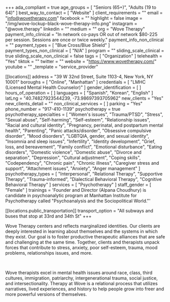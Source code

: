 +++
ada_compliant = true
age_groups = [ "Seniors (65+)", "Adults (19 to 64)" ]
best_way_to_contact = [ "Website" ]
client_requirements = ""
email = "info@wovetherapy.com"
facebook = ""
highlight = false
image = "/img/wove-lockup-black-wove-therapy-info.png"
instagram = "@wove.therapy"
linkedin = ""
medium = ""
org = "Wove Therapy"
payment_info_clinical = "In network co-pays OR out of network $80-225 per session. Sessions are once or twice weekly."
payment_info_non_clinical = ""
payment_types = [ "Blue Cross/Blue Shield" ]
payment_types_non_clinical = [ "N/A" ]
program = ""
sliding_scale_clinical = true
sliding_scale_non_clinical = false
tags = [ "Organization" ]
telehealth = "Yes"
tiktok = ""
twitter = ""
website = "https://www.wovetherapy.com/"
youtube = ""
_template = "service_provider"

[[locations]]
address = "39 W 32nd Street, Suite 1103-4, New York, NY 10001"
boroughs = [ "Online", "Manhattan" ]
credentials = [ "LMHC (Licensed Mental Health Counselor)" ]
gender_identification = [ ]
hours_of_operation = [ ]
languages = [ "Spanish", "Korean", "English" ]
latLng = "40.74827923544239, -73.98697393705962"
new_clients = "Yes"
new_clients_detail = ""
non_clinical_services = [ ]
parking = "Yes"
phone_number = "917-410-1139"
psychotherapy = true
psychotherapy_specialties = [
  "Women's issues",
  "Trauma/PTSD",
  "Stress",
  "Sexual abuse",
  "Self-harming",
  "Self-esteem",
  "Relationship issues",
  "Racial and cultural identity",
  "Pregnancy, perinatal, and postpartum mental health",
  "Parenting",
  "Panic attacks/disorder",
  "Obsessive compulsive disorder",
  "Mood disorders",
  "LGBTQIA, gender, and sexual identity",
  "Insomnia and sleep issues",
  "Infertility",
  "Identity development",
  "Grief, loss, and bereavement",
  "Family conflict",
  "Emotional disturbance",
  "Eating disorders",
  "Domestic violence",
  "Domestic abuse",
  "Divorce and separation",
  "Depression",
  "Cultural adjustment",
  "Coping skills",
  "Codependency",
  "Chronic pain",
  "Chronic illness",
  "Caregiver stress and support",
  "Attachment issues",
  "Anxiety",
  "Anger management"
]
psychotherapy_types = [
  "Interpersonal",
  "Relational Therapy",
  "Supportive Therapy",
  "Trauma-informed",
  "Dialectical Behavioral Therapy",
  "Cognitive Behavioral Therapy"
]
services = [ "Psychotherapy" ]
staff_gender = [ "Female" ]
trainings = 'Founder and Director (Alpana Choudhury) is candidate in psychoanalytic program at Manhattan Institute for Psychotherapy called "Psychoanalysis and the Sociopolitical World."'

  [[locations.public_transportation]]
  transport_option = "All subways and buses that stop at 33rd and 34th St"
+++

Wove Therapy centers and reflects marginalized identities. Our clients are deeply interested in learning about themselves and the systems in which they exist. Our goal is to foster productive therapeutic alliances that are safe and challenging at the same time. Together, clients and therapists unpack forces that contribute to stress, anxiety, poor self-esteem, trauma, mood problems, relationships issues, and more.

<br>

Wove therapists excel in mental health issues around race, class, third cultures, immigration, patriarchy, intergenerational trauma, social justice, and intersectionality. Therapy at Wove is a relational process that utilizes narratives, lived experiences, and history to help people grow into freer and more powerful versions of themselves.
